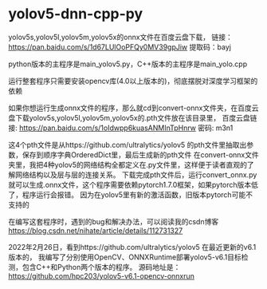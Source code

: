 # yolov5-dnn-cpp-py
yolov5s,yolov5l,yolov5m,yolov5x的onnx文件在百度云盘下载，
链接：https://pan.baidu.com/s/1d67LUlOoPFQy0MV39gpJiw 
提取码：bayj 

python版本的主程序是main_yolov5.py，C++版本的主程序是main_yolo.cpp

运行整套程序只需要安装opencv库(4.0以上版本的)，彻底摆脱对深度学习框架的依赖

如果你想运行生成onnx文件的程序，那么就cd到convert-onnx文件夹，在百度云盘下载yolov5s,yolov5l,yolov5m,yolov5x的.pth文件放在该目录里，
百度云盘链接: https://pan.baidu.com/s/1oIdwpp6kuasANMInTpHnrw  密码: m3n1

这4个pth文件是从https://github.com/ultralytics/yolov5  的pth文件里抽取出参数，保存到顺序字典OrderedDict里，最后生成新的pth文件
在convert-onnx文件夹里，我把4种yolov5的网络结构全都定义在.py文件里，这样便于读者直观的了解网络结构以及层与层的连接关系。
下载完成pth文件后，运行convert_onnx.py就可以生成.onnx文件，这个程序需要依赖pytorch1.7.0框架，如果pytorch版本低了，程序运行会报错。
因为在yolov5里有新的激活函数，旧版本pytorch可能不支持的

在编写这套程序时，遇到的bug和解决办法，可以阅读我的csdn博客
https://blog.csdn.net/nihate/article/details/112731327


2022年2月26日，看到https://github.com/ultralytics/yolov5 在最近更新的v6.1版本的，
我编写了分别使用OpenCV、ONNXRuntime部署yolov5-v6.1目标检测，包含C++和Python两个版本的程序。
源码地址是： https://github.com/hpc203/yolov5-v6.1-opencv-onnxrun
